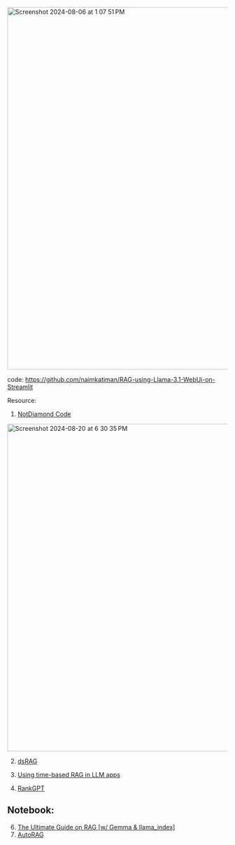 <img width="829" alt="Screenshot 2024-08-06 at 1 07 51 PM" src="https://github.com/user-attachments/assets/e8a3d932-a6af-441a-b53e-03e1e61e2835">

code: https://github.com/naimkatiman/RAG-using-Llama-3.1-WebUi-on-Streamlit 


Resource:
1. [NotDiamond Code](https://mer.vin/2024/08/notdiamond-code/)
<img width="749" alt="Screenshot 2024-08-20 at 6 30 35 PM" src="https://github.com/user-attachments/assets/68fd1971-febf-4770-948f-bc5179812efa">

2. [dsRAG](https://github.com/D-Star-AI/dsRAG)

3. [Using time-based RAG in LLM apps](https://blog.streamlit.io/using-time-based-rag-llm-apps-with-timescale-vector/)

4. [RankGPT](https://www.datacamp.com/tutorial/rankgpt-rag-reranking-agent)

## Notebook: 
6. [The Ultimate Guide on RAG [w/ Gemma & llama_index]](https://www.kaggle.com/code/bachngoh/the-ultimate-guide-on-rag-w-gemma-llama-index)
7. [AutoRAG](https://github.com/Marker-Inc-Korea/AutoRAG)
